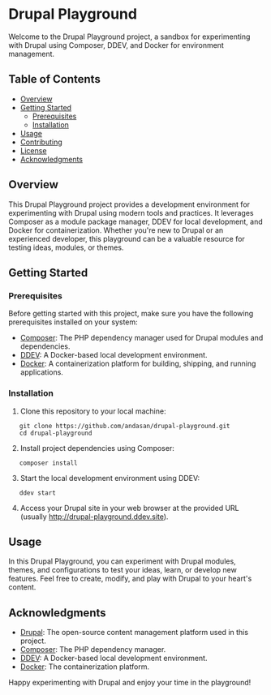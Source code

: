 # Drupal Playground

Welcome to the Drupal Playground project, a sandbox for experimenting with Drupal using Composer, DDEV, and Docker for environment management.

## Table of Contents

- [Overview](#overview)
- [Getting Started](#getting-started)
  - [Prerequisites](#prerequisites)
  - [Installation](#installation)
- [Usage](#usage)
- [Contributing](#contributing)
- [License](#license)
- [Acknowledgments](#acknowledgments)

## Overview

This Drupal Playground project provides a development environment for experimenting with Drupal using modern tools and practices. It leverages Composer as a module package manager, DDEV for local development, and Docker for containerization. Whether you're new to Drupal or an experienced developer, this playground can be a valuable resource for testing ideas, modules, or themes.

## Getting Started

### Prerequisites

Before getting started with this project, make sure you have the following prerequisites installed on your system:

- [Composer](https://getcomposer.org/): The PHP dependency manager used for Drupal modules and dependencies.
- [DDEV](https://ddev.readthedocs.io/en/stable/): A Docker-based local development environment.
- [Docker](https://www.docker.com/): A containerization platform for building, shipping, and running applications.

### Installation

1. Clone this repository to your local machine:

```
   git clone https://github.com/andasan/drupal-playground.git
   cd drupal-playground
```

2. Install project dependencies using Composer:

```
   composer install
```

3. Start the local development environment using DDEV:

```
   ddev start
```

4. Access your Drupal site in your web browser at the provided URL (usually http://drupal-playground.ddev.site).

## Usage

In this Drupal Playground, you can experiment with Drupal modules, themes, and configurations to test your ideas, learn, or develop new features. Feel free to create, modify, and play with Drupal to your heart's content.

## Acknowledgments

- [Drupal](https://www.drupal.org/): The open-source content management platform used in this project.
- [Composer](https://getcomposer.org/): The PHP dependency manager.
- [DDEV](https://ddev.readthedocs.io/en/stable/): A Docker-based local development environment.
- [Docker](https://www.docker.com/): The containerization platform.

Happy experimenting with Drupal and enjoy your time in the playground!
